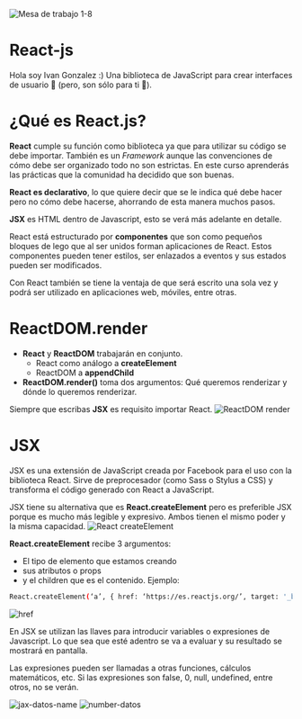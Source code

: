 ![Mesa de trabajo 1-8](https://user-images.githubusercontent.com/60527338/123014682-9e95fd00-d37b-11eb-968d-f6cdd0b2557d.png)
# React-js 
Hola soy Ivan Gonzalez :) Una biblioteca de JavaScript para crear interfaces de usuario 🚀 (pero, son sólo para ti 🤫).

# ¿Qué es React.js? 
**React** cumple su función como biblioteca ya que para utilizar su código se debe importar. También es un *Framework* aunque las convenciones de cómo debe ser organizado todo no son estrictas.
En este curso aprenderás las prácticas que la comunidad ha decidido que son buenas.

**React es declarativo**, lo que quiere decir que se le indica qué debe hacer pero no cómo debe hacerse, ahorrando de esta manera muchos pasos.

**JSX** es HTML dentro de Javascript, esto se verá más adelante en detalle.

React está estructurado por **componentes** que son como pequeños bloques de lego que al ser unidos forman aplicaciones de React. Estos componentes pueden tener estilos, ser enlazados a eventos y sus estados pueden ser modificados.

Con React también se tiene la ventaja de que será escrito una sola vez y podrá ser utilizado en aplicaciones web, móviles, entre otras.

# ReactDOM.render 
* **React** y **ReactDOM** trabajarán en conjunto.
  * React como análogo a **createElement**
  * ReactDOM a **appendChild**
* **ReactDOM.render()** toma dos argumentos: Qué queremos renderizar y dónde lo queremos renderizar.

Siempre que escribas **JSX** es requisito importar React.
![ReactDOM render](https://user-images.githubusercontent.com/60527338/123010298-30e5d300-d373-11eb-9527-534005b7c595.jpg)

# JSX
JSX es una extensión de JavaScript creada por Facebook para el uso con la biblioteca React. Sirve de preprocesador (como Sass o Stylus a CSS) y transforma el código generado con React a JavaScript.

JSX tiene su alternativa que es **React.createElement** pero es preferible JSX porque es mucho más legible y expresivo. Ambos tienen el mismo poder y la misma capacidad.
![React createElement](https://user-images.githubusercontent.com/60527338/123017175-e9feda00-d380-11eb-9211-76c69c867a81.jpg)

**React.createElement** recibe 3 argumentos:

* El tipo de elemento que estamos creando
* sus atributos o props
* y el children que es el contenido.
Ejemplo:

```bash
React.createElement(‘a’, { href: ‘https://es.reactjs.org/’, target: '_blank'  }, ‘Ir a React.js’);
```
![href](https://user-images.githubusercontent.com/60527338/123017551-aa84bd80-d381-11eb-8fe5-433c78e346ef.jpg)

En JSX se utilizan las llaves para introducir variables o expresiones de Javascript. Lo que sea que esté adentro se va a evaluar y su resultado se mostrará en pantalla.

Las expresiones pueden ser llamadas a otras funciones, cálculos matemáticos, etc. Si las expresiones son false, 0, null, undefined, entre otros, no se verán.

![jax-datos-name](https://user-images.githubusercontent.com/60527338/123018127-da809080-d382-11eb-95d6-4becb496d5b1.jpg)
![number-datos](https://user-images.githubusercontent.com/60527338/123018145-e0767180-d382-11eb-9ce5-6f735c8ebfab.jpg)


